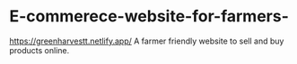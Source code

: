 # E-commerece-website-for-farmers-

https://greenharvestt.netlify.app/
A farmer friendly website to sell and buy products online.
